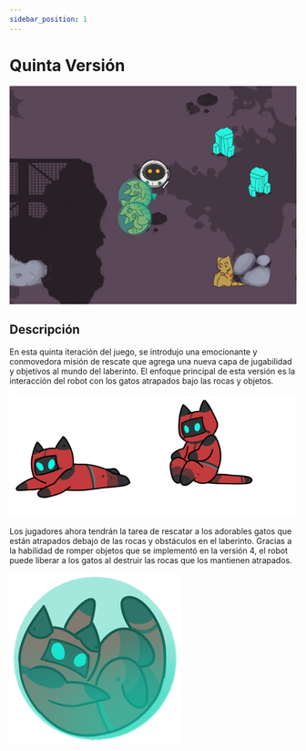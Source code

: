 ```yaml
---
sidebar_position: 1
---
```


# Quinta Versión
![](./elements/imgV5.jpg)

## Descripción
En esta quinta iteración del juego, se introdujo una emocionante y conmovedora misión de rescate que agrega una nueva capa de jugabilidad y objetivos al mundo del laberinto. El enfoque principal de esta versión es la interacción del robot con los gatos atrapados bajo las rocas y objetos.

![](./elements/cat_trap.png) 


Los jugadores ahora tendrán la tarea de rescatar a los adorables gatos que están atrapados debajo de las rocas y obstáculos en el laberinto. Gracias a la habilidad de romper objetos que se implementó en la versión 4, el robot puede liberar a los gatos al destruir las rocas que los mantienen atrapados.

![](./elements/cat_orb.png)